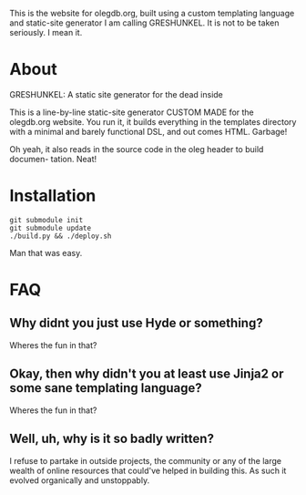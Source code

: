 This is the website for olegdb.org, built using a custom templating language and
static-site generator I am calling GRESHUNKEL. It is not to be taken seriously.
I mean it.

About
=====
GRESHUNKEL: A static site generator for the dead inside

This is a line-by-line static-site generator CUSTOM MADE for the olegdb.org
website. You run it, it builds everything in the templates directory with a
minimal and barely functional DSL, and out comes HTML. Garbage!

Oh yeah, it also reads in the source code in the oleg header to build documen-
tation. Neat!

Installation
============
````
git submodule init
git submodule update
./build.py && ./deploy.sh
````

Man that was easy.

FAQ
===

## Why didnt you just use Hyde or something?

Wheres the fun in that?

## Okay, then why didn't you at least use Jinja2 or some sane templating language?

Wheres the fun in that?

## Well, uh, why is it so badly written?

I refuse to partake in outside projects, the community or any of the large
wealth of online resources that could've helped in building this. As such it
evolved organically and unstoppably.

